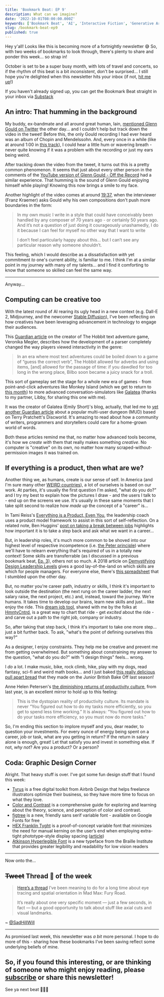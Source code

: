 ```yaml
---
title: 'Bookmark Beat: EP 9'
description: What can we imagine?
date: '2022-10-01T08:00:00.000Z'
keywords: ['Bookmark Beat', 'AI', 'Interactive Fiction', 'Generative Art', 'Career']
slug: /bookmark-beat-ep9
published: true
---
```


Hey y'all! Looks like this is becoming more of a fortnightly newsletter 😅 So, with two weeks of bookmarks to look through, there's plenty to share and ponder this week... so strap in!

October is set to be a super busy month, with lots of travel and concerts, so if the rhythm of this beat is a bit *inconsistent*, don't be surprised... I still hope you're delighted when this newsletter hits your inbox (if not, [hit me up](mailto:daniel@desandoval.net)!)

If you haven't already signed up, you can get the Bookmark Beat straight in your inbox via [Substack](https://bookmarkbeat.substack.com/?showWelcome=true)

## An intro: That humming in the background

My buddy, ex-bandmate and all around great human, Iain, [mentioned Glenn Gould on Twitter](https://twitter.com/standingsays/status/1574256089016811522) the other day... and I couldn't help but track down the video in the tweet! Before this, the only Gould recording I had ever heard was an album of Chopin and Mendelssohn. And, every once in a while (like at around 1:00 in [this track](https://open.spotify.com/track/5oWl9PpS14RmcVPriMzQr2?si=1b75ac2664994b04)), I could hear a little hum or wavering breath - never quite knowing if it was a problem with the recording or just my ears being weird.

After tracking down the video from the tweet, it turns out this is a pretty common phenomenon. It seems that just about every other person in the comments of the [YouTube version of Glenn Gould - Off the Record](https://www.youtube.com/watch?v=pL9YjM1BqgY) had a similar experience. That humming is the sound of Glenn Gould enjoying himself while playing! Knowing this now brings a smile to my face.

Another highlight of the video comes at around [19:37](https://youtu.be/pL9YjM1BqgY?t=1177), when the interviewer (Franz Kraemer) asks Gould why his own compositions don't push more boundaries in the form:

> In my own music I write in a style that could have conceivably been handled by any composer of 70 years ago - or certainly 50 years ago. And it’s not a question of just doing it courageously unashamedly, I do it because I can feel for myself no other way that I want to write
> 
> I don’t feel particularly happy about this… but I can’t see any particular reason why someone shouldn’t.

This feeling, which I would describe as a dissatisfaction *with* yet commitment *to* one's current ability, is familiar to me. I think I'm at a similar point in my journey with many of my talents... and I find it comforting to know that someone so skilled can feel the same way.

---

Anyway...

## Computing can be creative too

With the latest round of AI rearing its ugly head in a new context (e.g. Dall-E 2, Midjourney, and the newcomer [Stable Diffusion](https://simonwillison.net/2022/Aug/29/stable-diffusion/)), I've been reflecting on how creatives have been leveraging advancement in technology to engage their audiences.

This [Guardian article](https://www.theguardian.com/games/2022/sep/22/i-saw-the-possibility-of-what-could-be-done-so-i-did-it-revolutionary-video-game-the-hobbit-turns-40) on the creator of The Hobbit text adventure game, Veronika Megler, describes how the development of a parser completely changed the way players viewed interactivity in the genre:

> In an era where most text adventures could be boiled down to a game of “guess the correct verb”, The Hobbit allowed for adverbs and using items, [and] allowed for the passage of time: if you dawdled for too long in the wrong place, Bilbo soon became a juicy snack for a troll.

This sort of gameplay set the stage for a whole new era of games - from point-and-click adventures like Monkey Island (which we get to return to [this month](https://returntomonkeyisland.com/)) to more advanced conversation-simulators like [Galatea](https://iplayif.com/?story=https%3A%2F%2Fifarchive.org%2Fif-archive%2Fgames%2Fzcode%2FGalatea.zblorb) (thanks to my partner, Libby, for sharing this one with me).

It was the creator of Galatea (Emily Short)'s blog, actually, that led me to [yet another Guardian article](https://www.theguardian.com/games/2022/sep/28/we-can-continue-pratchetts-efforts-the-gamers-keeping-discworld-alive) about a popular multi-user dungeon (MUD) based on Terry Pratchett's Discworld. It's amazing to read about how a community of writers, programmers and storytellers could care for a home-grown world of words.

Both these articles remind me that, no matter how advanced tools become, it's how we *create with* them that really makes something *creative*. No computer is "creative" on its own, no matter how many scraped-without-permission images it was trained on.

## If everything is a product, then what are we?

Another thing we, as humans, create is our sense of self. In America (and I'm sure many other [WEIRD countries](https://en.wikipedia.org/wiki/Psychology#WEIRD_bias)), a lot of ourselves is based on our work. At parties, it's usually the first question I'm asked, "what do you do?" and I try my best to explain how the pictures I draw - and the users I talk to - end up on the screens we use. It's usually in these same moments that I take split second to realize how *made up* the concept of a "career" is...

In Tami Reiss's [Everything is a Product, Even You](https://tamireiss.medium.com/everything-is-a-product-even-you-1fe88f4233a7), the leadership coach uses a product model framework to assist in this sort of self-reflection. On a related note, Ben Huggins' [post on taking a break between jobs](https://bootcamp.uxdesign.cc/ive-worked-in-tech-for-10-years-and-just-took-my-first-break-between-jobs-here-s-what-i-learned-fa2bce127a08) highlights how important it is to take a step back and ask what we want in a career...

But, in leadership roles, it's much more common to be shoved into our highest level of respective incompetence (i.e. [the Peter principle](https://en.wikipedia.org/wiki/Peter_principle)) where we'll have to relearn everything that's required of us in a totally new context! Some skills are transferrable (as I discussed in a previous bookmark beat, [Ep. 3](https://desandoval.net/posts/bookmark-beat-ep3/)), others not so much. A 2018 article on [Demystifying Design Leadership Levels](https://blog.prototypr.io/demystifying-design-leadership-levels-64b25bbaea7e) gives a good lay-of-the-land on which skills are which for people managers. For everyone else, there's [this spreadsheet](https://docs.google.com/spreadsheets/d/1m-Cso3848CgEz0eng5spL0lDppnwOgt726jJ01pVwO8/edit#gid=288553197) that I stumbled upon the other day.

But, no matter you're career path, industry or skills, I think it's important to look outside the destination (the next rung on the career ladder, the next salary raise, the next project, etc.) and, instead, toward the journey. We're humans. It takes time to develop our brains, learn new skills and just... like enjoy the ride. This [dream job tool](https://docs.google.com/spreadsheets/d/1MAJFwX9ojoFJXKy3atQzK-GqI6x1macdDi8PT9gg2Jg/edit#gid=0), shared with me by the folks at [HmntyCntrd](https://hmntycntrd.com/), is a great way to chart that ride - get *excited* about the ride - and carve out a path to the right job, company or industry.

So, after taking that step back, I think it's important to take one more step... just a bit further back. To ask, "what's the point of defining ourselves this way?"

As a designer, I enjoy constraints. They help me be creative and prevent me from getting overwhelmed. But something about constraining my answer to the question, "what do you do?" with "I design things" feels... wrong.

I *do* a lot. I make music, bike, rock climb, hike, play with my dogs, read fantasy, sci-fi and weird math books... and I just baked [this really delicious pull apart bread](https://thegreatbritishbakeoff.co.uk/recipes/all/liam-charles-pizza-star-bread/) that they made on the Junior British Bake Off last season!

Anne Helen Petersen's [the diminishing returns of productivity culture](https://annehelen.substack.com/p/the-diminishing-returns-of-productivity), from last year, is an excellent mirror to hold up to this feeling:

> This is the dystopian reality of productivity culture. Its mandate is never “You figured out how to do my tasks more efficiently, so you get to spend less time working.” It is always: “You figured out how to do your tasks more efficiency, so you must now do more tasks.”

So, I'm ending this section to implore myself and you, dear reader, to question your investments. For every ounce of energy being spent on a career, job or task, what are you getting in return? If the return in salary alone is enough, great! Let that satisfy you and invest in something else. If not, *why not*? Are you a product? Or a person?

## Coda: Graphic Design Corner

Alright. That heavy stuff is over. I've got some fun design stuff that I found this week:

- [Tyrus](https://tyrus.design/) is a free digital toolkit from Airbnb Design that helps freelance illustrators optimize their business, so they have more time to focus on what they love.
- [Color and Contrast](https://colorandcontrast.com/) is a comprehensive guide for exploring and learning about the theory, science, and perception of color and contrast.
- [figtree](https://www.erikdkennedy.com/projects/figtree.html) is a new, friendly sans serif variable font - available on Google Fonts for free
- [HEX Franklin Tyght](https://hex.xyz/HEX_Franklin/Tyght/) is a proof-of-concept variable font that minimizes the need for manual kerning on the user’s end when employing extra-tight phototype-style display spacing ([article](https://www.printmag.com/daily-heller/tight-type-right/))
- [Atkinson Hyperlegible Font](https://brailleinstitute.org/freefont) is a new typeface from the Braille Institute that provides greater legibility and readability for low vision readers

---

Now onto the...

## ~~Tweet~~ Thread 🧵 of the week

> [Here’s a thread](https://twitter.com/SadHillWill/status/1575371418220761088) I’ve been meaning to do for a long time about eye tracing and spatial orientation in Mad Max: Fury Road.
> 
> It’s really about one very specific moment — just a few seconds, in fact — but a good opportunity to talk about stuff like axial cuts and visual landmarks.

~ [@SadHillWill](https://twitter.com/SadHillWill/status/1575371418220761088)

---

As promised last week, this newsletter was *a bit* more personal. I hope to do more of this - sharing how these bookmarks I've been saving reflect some underlying beliefs of mine.

## So, if you found this interesting, or are thinking of someone who might enjoy reading, please [subscribe](https://bookmarkbeat.substack.com/?showWelcome=true) or share this newsletter!

See ya next beat 🥁😎🥁